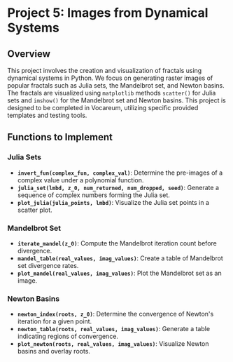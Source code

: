 
# Project 5: Images from Dynamical Systems

## Overview

This project involves the creation and visualization of fractals using dynamical systems in Python. We focus on generating raster images of popular fractals such as Julia sets, the Mandelbrot set, and Newton basins. The fractals are visualized using `matplotlib` methods `scatter()` for Julia sets and `imshow()` for the Mandelbrot set and Newton basins. This project is designed to be completed in Vocareum, utilizing specific provided templates and testing tools.



## Functions to Implement

### Julia Sets
- **`invert_fun(complex_fun, complex_val)`**: Determine the pre-images of a complex value under a polynomial function.
- **`julia_set(lmbd, z_0, num_returned, num_dropped, seed)`**: Generate a sequence of complex numbers forming the Julia set.
- **`plot_julia(julia_points, lmbd)`**: Visualize the Julia set points in a scatter plot.

### Mandelbrot Set
- **`iterate_mandel(z_0)`**: Compute the Mandelbrot iteration count before divergence.
- **`mandel_table(real_values, imag_values)`**: Create a table of Mandelbrot set divergence rates.
- **`plot_mandel(real_values, imag_values)`**: Plot the Mandelbrot set as an image.

### Newton Basins
- **`newton_index(roots, z_0)`**: Determine the convergence of Newton's iteration for a given point.
- **`newton_table(roots, real_values, imag_values)`**: Generate a table indicating regions of convergence.
- **`plot_newton(roots, real_values, imag_values)`**: Visualize Newton basins and overlay roots.

